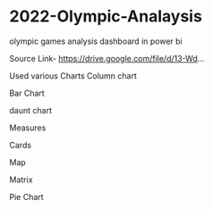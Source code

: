 # 2022-Olympic-Analaysis

olympic games analysis dashboard in power bi

Source Link-
https://drive.google.com/file/d/13-Wd...

Used various Charts 
Column chart

Bar Chart

daunt chart

Measures

Cards

Map

Matrix

Pie Chart



